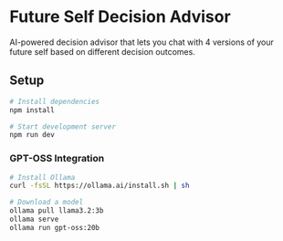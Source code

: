 # Future Self Decision Advisor

AI-powered decision advisor that lets you chat with 4 versions of your future self based on different decision outcomes.

## Setup

```bash
# Install dependencies
npm install

# Start development server
npm run dev
```
### GPT-OSS Integration

```bash
# Install Ollama
curl -fsSL https://ollama.ai/install.sh | sh

# Download a model
ollama pull llama3.2:3b
ollama serve
ollama run gpt-oss:20b
```